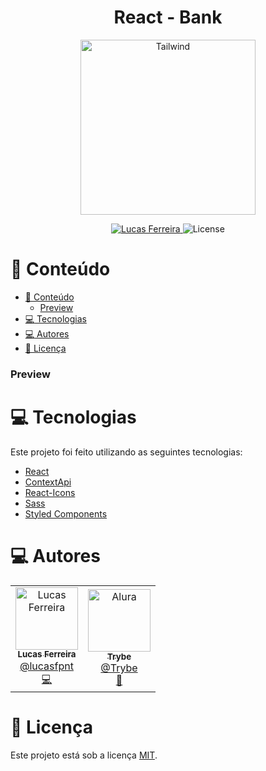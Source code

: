<h1 align="center">
      React - Bank
</h1>

<p align="center">
   <img src="https://static.thenounproject.com/png/1584180-200.png" alt="Tailwind" width="280"/>
</p>

<p align="center">
   <a href="https://www.linkedin.com/in/lucasfpnt/">
      <img alt="Lucas Ferreira" src="https://img.shields.io/badge/-Lucas Ferreira-2A2C39?style=flat&logo=Linkedin&logoColor=white" />
   </a>

  <img alt="License" src="https://img.shields.io/badge/license-MIT-2A2C39">
</p>

# :pushpin: Conteúdo

- [:pushpin: Conteúdo](#pushpin-conteúdo)
    - [Preview](#preview)
- [:computer: Tecnologias](#computer-tecnologias)
- [:computer: Autores](#computer-autores)
- [:closed_book: Licença](#closed_book-licença)

### Preview

<div>
</div>

# :computer: Tecnologias

Este projeto foi feito utilizando as seguintes tecnologias:

- [React](https://pt-br.reactjs.org/docs/react-component.html)
- [ContextApi]()
- [React-Icons]()
- [Sass]()
- [Styled Components]()

# :computer: Autores

<table>
  <tr>
    <td align="center">
      <a href="http://github.com/lucasf5/">
        <img src="https://avatars.githubusercontent.com/u/49257942?s=400&u=97408bb77fec617d75b392c70feac7b96b7114dd&v=4" width="100px;" alt="Lucas Ferreira"/>
        <br />
        <sub>
          <b>Lucas Ferreira</b>
        </sub>
       </a>
       <br />
       <a href="https://www.linkedin.com/in/lucasfpnt/" title="Linkedin">@lucasfpnt</a>
       <br />
       <a href="https://www.linkedin.com/in/lucasfpnt/" title="Code">💻</a>
    </td>
    <td align="center">
      <a href="https://www.betrybe.com/">
        <img src="https://avatars.githubusercontent.com/u/51808343?s=280&v=4" width="100px;" alt="Alura"/>
        <br />
        <sub>
          <b>Trybe</b>
        </sub>
       </a>
       <br />
       <a href="https://www.betrybe.com/" title="Site">@Trybe</a>
       <br />
       <a href="" title="Creators">🚀</a>
    </td>
  </tr>
</table>

# :closed_book: Licença

Este projeto está sob a licença [MIT](./LICENSE).
